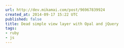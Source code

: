 ```yaml
---
url: http://dev.mikamai.com/post/96967839924
created_at: 2014-09-17 15:22 UTC
published: false
title: Dead simple view layer with Opal and jQuery
tags:
- ruby
- js
---
```



